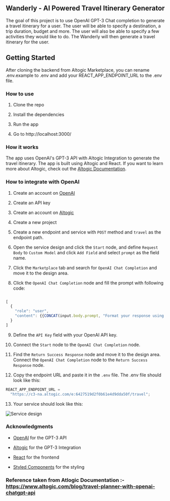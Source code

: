 ## Wanderly - AI Powered Travel Itinerary Generator

The goal of this project is to use OpenAI GPT-3 Chat completion to generate a travel itinerary for a user. The user will be able to specify a destination, a trip duration, budget and more. The user will also be able to specify a few activities they would like to do. The Wanderly will then generate a travel itinerary for the user.

## Getting Started

After cloning the backend from Altogic Marketplace, you can rename .env.example to .env and add your REACT_APP_ENDPOINT_URL to the .env file.

### How to use

1. Clone the repo

2. Install the dependencies

3. Run the app

4. Go to http://localhost:3000/

### How it works

The app uses OpenAI's GPT-3 API with Altogic Integration to generate the travel itinerary. The app is built using Altogic and React. If you want to learn more about Altogic, check out the [Altogic Documentation](https://altogic.com/docs).

### How to integrate with OpenAI

1. Create an account on [OpenAI](https://openai.com/)

2. Create an API key

3. Create an account on [Altogic](https://designer.altogic.com/)

4. Create a new project

5. Create a new endpoint and service with `POST` method and `travel` as the endpoint path.

6. Open the service design and click the `Start` node, and define `Request Body` to `Custom Model` and click `Add Field` and select `prompt` as the field name.

7. Click the `Marketplace` tab and search for `OpenAI Chat Completion` and move it to the design area.

8. Click the `OpenAI Chat Completion` node and fill the prompt with following code:

```js

[
  {
    "role": "user",
    "content": {{CONCAT(input.body.prompt, "Format your response using Markdown. Use headings, subheadings, bullet points, and bold to organize the information.")}}
  }
]

```

9. Define the `API Key` field with your OpenAI API key.

10. Connect the `Start` node to the `OpenAI Chat Completion` node.

11. Find the `Return Success Response` node and move it to the design area. Connect the `OpenAI Chat Completion` node to the `Return Success Response` node.

12. Copy the endpoint URL and paste it in the `.env` file. The .env file should look like this:

```js
REACT_APP_ENDPOINT_URL =
  "https://c3-na.altogic.com/e:6427519d2f0b61e4d9dda50f/travel";
```

13. Your service should look like this:

![Service design](https://i.imgur.com/Yq1B5vv.png)


### Acknowledgments

- [OpenAI](https://openai.com/) for the GPT-3 API

- [Altogic](https://altogic.com/) for the GPT-3 Integration

- [React](https://reactjs.org/) for the frontend

- [Styled Components](https://styled-components.com/) for the styling

### Reference taken from Atlogic Documentation :- https://www.altogic.com/blog/travel-planner-with-openai-chatgpt-api
